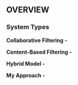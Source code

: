 ## OVERVIEW

### System Types

**Collaborative Filtering -**



**Content-Based Filtering -**



**Hybrid Model -**



**My Approach -**

